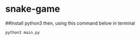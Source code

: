 # snake-game

##Install python3 then, using this command below in terminal

```
python3 main.py
```

